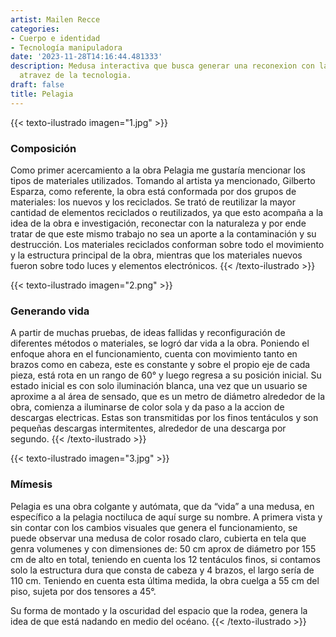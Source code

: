```yaml
---
artist: Mailen Recce
categories:
- Cuerpo e identidad
- Tecnología manipuladora
date: '2023-11-28T14:16:44.481333'
description: Medusa interactiva que busca generar una reconexion con la naturaleza
  atravez de la tecnologia.
draft: false
title: Pelagia
---
```

{{< texto-ilustrado imagen="1.jpg" >}}
### Composición

Como primer acercamiento a la obra Pelagia me gustaría mencionar los tipos de materiales utilizados. Tomando al artista ya mencionado, Gilberto Esparza, como referente, la obra está conformada por dos grupos de materiales: los nuevos y los reciclados. Se trató de reutilizar la mayor cantidad de elementos reciclados o reutilizados, ya que esto acompaña a la idea de la obra e investigación, reconectar con la naturaleza y por ende tratar de que este mismo trabajo no sea un aporte a la contaminación y su destrucción. 
Los materiales reciclados conforman sobre todo el movimiento y la estructura principal de la obra, mientras que los materiales nuevos fueron sobre todo luces y elementos electrónicos.
{{< /texto-ilustrado >}}

{{< texto-ilustrado imagen="2.png" >}}
### Generando vida

A partir de muchas pruebas, de ideas fallidas y reconfiguración de diferentes métodos o materiales, se logró dar vida a la obra. Poniendo el enfoque ahora en el funcionamiento, cuenta con movimiento tanto en brazos como en cabeza, este es constante y sobre el propio eje de cada pieza, está rota en un rango de 60° y luego regresa a su posición inicial. Su estado inicial es con solo iluminación blanca, una vez que un usuario se aproxime a al área de sensado, que es un metro de diámetro alrededor de la obra, comienza a iluminarse de color sola y da paso a la accion de descargas electricas. Estas son transmitidas por los finos tentáculos y son pequeñas descargas intermitentes, alrededor de una descarga por segundo.
{{< /texto-ilustrado >}}

{{< texto-ilustrado imagen="3.jpg" >}}
### Mímesis

Pelagia es una obra colgante y autómata, que da “vida” a una medusa, en específico a la pelagia noctiluca de aquí surge su nombre. A primera vista y sin contar con los cambios visuales que genera el funcionamiento, se puede observar una medusa de color rosado claro, cubierta en tela que genra volumenes y con dimensiones de: 50 cm aprox de diámetro por 155 cm de alto en total, teniendo en cuenta los 12 tentáculos finos, si contamos solo la estructura dura que consta de cabeza y 4 brazos, el largo sería de 110 cm. Teniendo en cuenta esta última medida, la obra cuelga a 55 cm del piso, sujeta por dos tensores a 45°.

Su forma de montado y la oscuridad del espacio que la rodea, genera la idea de que está nadando en medio del océano.
{{< /texto-ilustrado >}}
